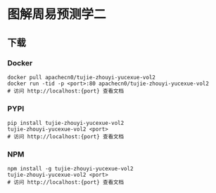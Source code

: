 # 图解周易预测学二

## 下载

### Docker

```
docker pull apachecn0/tujie-zhouyi-yucexue-vol2
docker run -tid -p <port>:80 apachecn0/tujie-zhouyi-yucexue-vol2
# 访问 http://localhost:{port} 查看文档
```

### PYPI

```
pip install tujie-zhouyi-yucexue-vol2
tujie-zhouyi-yucexue-vol2 <port>
# 访问 http://localhost:{port} 查看文档
```

### NPM

```
npm install -g tujie-zhouyi-yucexue-vol2
tujie-zhouyi-yucexue-vol2 <port>
# 访问 http://localhost:{port} 查看文档
```